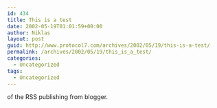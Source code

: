 ```yaml
---
id: 434
title: This is a test
date: 2002-05-19T01:01:59+00:00
author: Niklas
layout: post
guid: http://www.protocol7.com/archives/2002/05/19/this-is-a-test/
permalink: /archives/2002/05/19/this_is_a_test/
categories:
  - Uncategorized
tags:
  - Uncategorized
---
```

<div class='microid-76b12755cf4ab5c6ab8c279fa9e0345e26319d59'>
  <p>
    of the RSS publishing from blogger.
  </p>
</div>